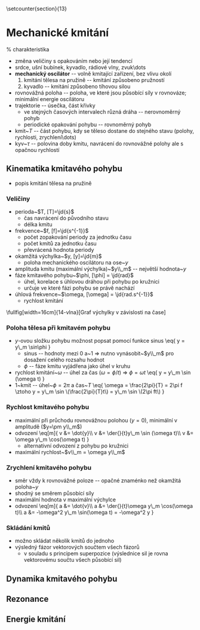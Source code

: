 \setcounter{section}{13}

# Mechanické kmitání
% charakteristika
- změna veličiny s opakováním nebo její tendencí
- srdce, ušní bubínek, kyvadlo, rádiové vlny, zvuk\dots
- **mechanický oscilátor** -- volně kmitající zařízení, bez vlivu okolí
	1. kmitání tělesa na pružině -- kmitání způsobeno pružností
	1. kyvadlo -- kmitání způsobeno tíhovou silou
- rovnovážná poloha -- poloha, ve které jsou působící síly v rovnováze; minimální energie oscilátoru
- trajektorie -- úsečka, část křivky
	- ve stejných časových intervalech různá dráha -- nerovnoměrný pohyb
	- periodické opakování pohybu -- rovnoměrný pohyb
- kmit~$T$ -- část pohybu, kdy se těleso dostane do stejného stavu (polohy, rychlosti, zrychlení\dots)
- kyv~$\tau$ -- polovina doby kmitu, navrácení do rovnovážné polohy ale s opačnou rychlostí

## Kinematika kmitavého pohybu
- popis kmitání tělesa na pružině

### Veličiny
- perioda~$T, [T]=\jd{s}$
	- čas navrácení do původního stavu
	- délka kmitu
- frekvence~$f, [f]=\jd{s^{-1}}$
	- počet zopakování periody za jednotku času
	- počet kmitů za jednotku času
	- převrácená hodnota periody
- okamžitá výchylka~$y, [y]=\jd{m}$
	- poloha mechanického oscilátoru na ose~$y$
- amplituda kmitu (maximální výchylka)~$y\\_m$ -- největší hodnota~$y$
- fáze kmitavého pohybu~$\phi, [\phi] = \jd{rad}$
	- úhel, korelace s úhlovou dráhou při pohybu po kružnici
	- určuje ve které fázi pohybu se právě nachází
- úhlová frekvence~$\omega, [\omega] = \jd{rad.s^{-1}}$
	- rychlost kmitání

\fullfig[width=16cm]{14-vlna}[Graf výchylky v závislosti na čase]

### Poloha tělesa při kmitavém pohybu
- $y$-ovou složku pohybu možnost popsat pomocí funkce sinus
	\eq{
		y = y\\_m \sin\phi
	}
	- sinus -- hodnoty mezi $0$ a~$1$ $\Rightarrow$ nutno vynásobit~$y\\_m$ pro dosažení celého rozsahu hodnot
	- $\phi$ -- fáze kmitu vyjádřena jako úhel v kruhu
- rychlost kmitání~$\omega$ -- úhel za čas ($\omega = \phi/t$) $\Rightarrow$ $\phi = \omega t$
	\eq{
		y = y\\_m \sin \(\omega t\)
	}
- 1~kmit -- úhel~$\phi = 2\pi$ a čas~$T$
	\eq{
		\omega = \frac{2\pi}{T} = 2\pi f \ztoho y = y\\_m \sin \\(\frac{2\pi}{T}t\\) = y\\_m \sin \\(2\pi ft\\)
	}

### Rychlost kmitavého pohybu
- maximální při průchodu rovnovážnou polohou ($y = 0$), minimální v amplitudě ($y=\pm y\\_m$)
- odvození
	\eq[m]{
		v &= \dot{y}\\\\
		v &= \der{}{t}y\\_m \sin \(\omega t\)\\\\
		v &= \omega y\\_m \cos\(\omega t\)
	}
	- alternativní odvození z pohybu po kružnici
- maximální rychlost~$v\\_m = \omega y\\_m$

### Zrychlení kmitavého pohybu
- směr vždy k rovnovážné poloze -- opačné znaménko než okamžitá poloha~$y$
- shodný se směrem působící síly
- maximální hodnota v maximální výchylce
- odvození
	\eq[m]{
		a &= \dot{v}\\\\
		a &= \der{}{t}\omega y\\_m \cos\(\omega t\)\\\\
		a &= -\omega^2 y\\_m \sin\(\omega t\) = -\omega^2 y
	}

### Skládání kmitů
- možno skládat několik kmitů do jednoho
- výsledný fázor vektorových součtem všech fázorů
	- v souladu s principem superpozice (výslednice sil je rovna vektorovému součtu všech působící sil)

## Dynamika kmitavého pohybu
## Rezonance
## Energie kmitání
